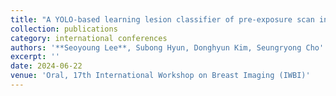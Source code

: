 ```yaml
---
title: "A YOLO-based learning lesion classifier of pre-exposure scan in digital breast tomosynthesis"
collection: publications
category: international conferences
authors: '**Seoyoung Lee**, Subong Hyun, Donghyun Kim, Seungryong Cho'
excerpt: ''
date: 2024-06-22
venue: 'Oral, 17th International Workshop on Breast Imaging (IWBI)'
---
```

